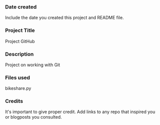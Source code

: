 ### Date created
Include the date you created this project and README file.

### Project Title
Project GitHub

### Description
Project on working with Git

### Files used
bikeshare.py

### Credits
It's important to give proper credit. Add links to any repo that inspired you or blogposts you consulted.

